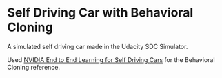 # Self Driving Car with Behavioral Cloning

A simulated self driving car made in the Udacity SDC Simulator. 

Used [NVIDIA End to End Learning for Self Driving Cars](https://arxiv.org/pdf/1604.07316v1.pdf) for the Behavioral Cloning reference.


